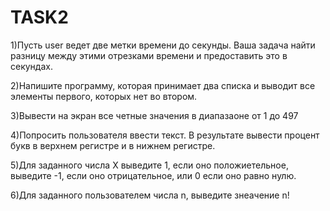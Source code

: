 # TASK2
1)Пусть user ведет две метки времени до секунды. Ваша задача найти разницу между
этими отрезками времени и предоставить это в секундах.

2)Напишите программу, которая принимает два списка и выводит все элементы 
первого, которых нет во втором. 

3)Вывести на экран все четные значения в диапазаоне от 1 до 497

4)Попросить пользователя ввести текст. В результате вывести процент букв в верхнем
регистре и в нижнем регистре.

5)Для заданного числа Х выведите 1, если оно положиетельное, выведите -1,
если оно отрицательное, или 0 если оно равно нулю.

6)Для заданного пользователем числа n, выведите знеачение n!
